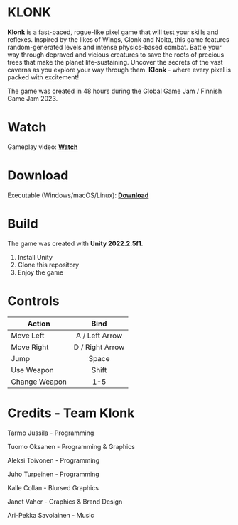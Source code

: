 
# KLONK

**Klonk** is a fast-paced, rogue-like pixel game that will test your skills and reflexes. Inspired by the likes of Wings, Clonk and Noita, this game features random-generated levels and intense physics-based combat. Battle your way through depraved and vicious creatures to save the roots of precious trees that make the planet life-sustaining. Uncover the secrets of the vast caverns as you explore your way through them. **Klonk** - where every pixel is packed with excitement!

The game was created in 48 hours during the Global Game Jam / Finnish Game Jam 2023.

# Watch

Gameplay video: [**Watch**](https://youtu.be/CRyBFAQDLrs)

# Download

Executable (Windows/macOS/Linux): [**Download**](https://ggj.s3.amazonaws.com/games/2023/02/153075/exec/d6rhA/Klonk-2.zip)

# Build

The game was created with **Unity 2022.2.5f1**.

 1. Install Unity
 2. Clone this repository
 3. Enjoy the game

# Controls

| Action        | Bind           |
| ------------- |:-------------:|
| Move Left | A / Left Arrow |
| Move Right | D / Right Arrow |
| Jump | Space |
| Use Weapon | Shift |
| Change Weapon | 1-5 |

# Credits - Team Klonk

Tarmo Jussila - Programming

Tuomo Oksanen - Programming & Graphics

Aleksi Toivonen - Programming

Juho Turpeinen - Programming

Kalle Collan - Blursed Graphics

Janet Vaher - Graphics & Brand Design

Ari-Pekka Savolainen - Music
